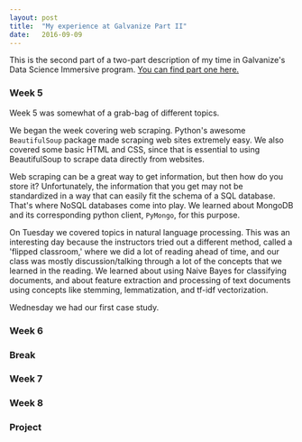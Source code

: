 ```yaml
---
layout: post
title:  "My experience at Galvanize Part II"
date:   2016-09-09
---
```

This is the second part of a two-part description of my time in Galvanize's Data Science Immersive program. [You can find part one here.]('_posts/2016-09-08-galvanize-experience-part-i.md')

### Week 5
Week 5 was somewhat of a grab-bag of different topics.

We began the week covering web scraping. Python's awesome `BeautifulSoup` package made scraping web sites extremely easy. We also covered some basic HTML and CSS, since that is essential to using BeautifulSoup to scrape data directly from websites.

Web scraping can be a great way to get information, but then how do you store it? Unfortunately, the information that you get may not be standardized in a way that can easily fit the schema of a SQL database. That's where NoSQL databases come into play. We learned about MongoDB and its corresponding python client, `PyMongo`, for this purpose.

On Tuesday we covered topics in natural language processing. This was an interesting day because the instructors tried out a different method, called a 'flipped classroom,' where we did a lot of reading ahead of time, and our class was mostly discussion/talking through a lot of the concepts that we learned in the reading. We learned about using Naive Bayes for classifying documents, and about feature extraction and processing of text documents using concepts like stemming, lemmatization, and tf-idf vectorization.

Wednesday we had our first case study. 

### Week 6


### Break


### Week 7


### Week 8


### Project
